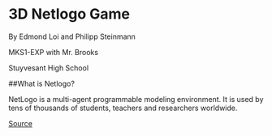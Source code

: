 3D Netlogo Game
===============
By Edmond Loi and Philipp Steinmann

MKS1-EXP with Mr. Brooks

Stuyvesant High School

##What is Netlogo?

NetLogo is a multi-agent programmable modeling environment. It is used by tens of thousands of students, teachers and researchers worldwide.

[Source](http://ccl.northwestern.edu/netlogo/)

